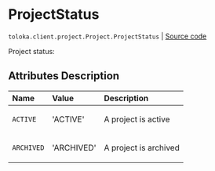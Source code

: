 # ProjectStatus
`toloka.client.project.Project.ProjectStatus` | [Source code](https://github.com/Toloka/toloka-kit/blob/v0.1.25/src/client/project/__init__.py#L129)

Project status:

## Attributes Description

| Name | Value | Description |
| :------| :-----------| :----------| 
`ACTIVE`|'ACTIVE'|<p>A project is active</p>
`ARCHIVED`|'ARCHIVED'|<p>A project is archived</p>

